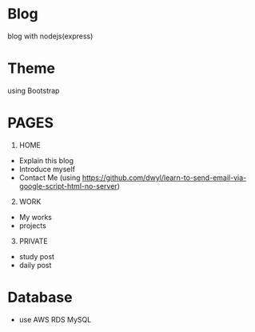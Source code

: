 # Blog
blog with nodejs(express)

# Theme
using Bootstrap

# PAGES
1. HOME
  - Explain this blog
  - Introduce myself
  - Contact Me (using https://github.com/dwyl/learn-to-send-email-via-google-script-html-no-server)
2. WORK
  - My works
  - projects
3. PRIVATE
  - study post
  - daily post
  
# Database
  - use AWS RDS MySQL
